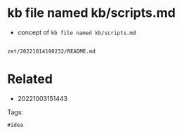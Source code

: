 # kb file named kb/scripts.md

- concept of `kb file named kb/scripts.md`

```
```

` zet/20221014190232/README.md `

# Related

- 20221003151443

Tags:

    #idea
